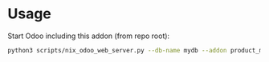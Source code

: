 # Usage

Start Odoo including this addon (from repo root):

```bash
python3 scripts/nix_odoo_web_server.py --db-name mydb --addon product_matrix
```
